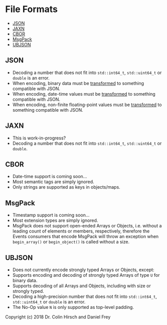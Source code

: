 # File Formats

* [JSON](#json)
* [JAXN](#jaxn)
* [CBOR](#cbor)
* [MsgPack](#msgpack)
* [UBJSON](#ubjson)

## JSON

* Decoding a number that does not fit into `std::int64_t`, `std::uint64_t` or `double` is an error.
* When encoding, binary data must be [transformed](Events-Interface.md#included-transformers) to something compatible with JSON.
* When encoding, date-time values must be [transformed](Events-Interface.md#included-transformers) to something compatible with JSON.
* When encoding, non-finite floating-point values must be [transformed](Events-Interface.md#included-transformers) to something compatible with JSON.

## JAXN

* This is work-in-progress?
* Decoding a number that does not fit into `std::int64_t`, `std::uint64_t` or `double`.

## CBOR

* Date-time support is coming soon...
* Most semantic tags are simply ignored.
* Only strings are supported as keys in objects/maps.

## MsgPack

* Timestamp support is coming soon...
* Most extension types are simply ignored.
* MsgPack does not support open-ended Arrays or Objects, i.e. without a leading count of elements or members, respectively, therefore the Events consumers that encode MsgPack will throw an exception when `begin_array()` or `begin_object()` is called without a size.

## UBJSON

* Does not currently encode strongly typed Arrays or Objects, except:
* Supports encoding and decoding of strongly typed Arrays of type `U` for binary data.
* Supports decoding of all Arrays and Objects, including with size or strongly typed.
* Decoding a high-precision number that does not fit into `std::int64_t`, `std::uint64_t` or `double` is an error.
* The No-Op value `N` is only supported as top-level padding.

Copyright (c) 2018 Dr. Colin Hirsch and Daniel Frey
